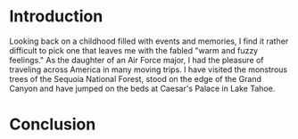 # Introduction 
Looking back on a childhood filled with events and memories, I find it rather difficult to pick one that leaves me with the fabled "warm and fuzzy feelings." As the daughter of an Air Force major, I had the pleasure of traveling across America in many moving trips. I have visited the monstrous trees of the Sequoia National Forest, stood on the edge of the Grand Canyon and have jumped on the beds at Caesar's Palace in Lake Tahoe.


# Conclusion 
